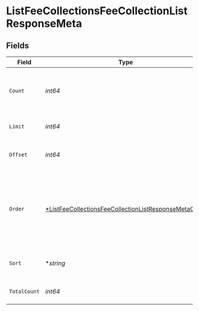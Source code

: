 # ListFeeCollectionsFeeCollectionListResponseMeta


## Fields

| Field                                                                                                                                    | Type                                                                                                                                     | Required                                                                                                                                 | Description                                                                                                                              |
| ---------------------------------------------------------------------------------------------------------------------------------------- | ---------------------------------------------------------------------------------------------------------------------------------------- | ---------------------------------------------------------------------------------------------------------------------------------------- | ---------------------------------------------------------------------------------------------------------------------------------------- |
| `Count`                                                                                                                                  | *int64*                                                                                                                                  | :heavy_check_mark:                                                                                                                       | Count of the resources returned in the response.                                                                                         |
| `Limit`                                                                                                                                  | *int64*                                                                                                                                  | :heavy_check_mark:                                                                                                                       | Total limit of the response.                                                                                                             |
| `Offset`                                                                                                                                 | *int64*                                                                                                                                  | :heavy_check_mark:                                                                                                                       | Amount of resource to offset in the response.                                                                                            |
| `Order`                                                                                                                                  | [*ListFeeCollectionsFeeCollectionListResponseMetaOrder](../../models/operations/listfeecollectionsfeecollectionlistresponsemetaorder.md) | :heavy_minus_sign:                                                                                                                       | The ordering of the response.<br/>* ASC - Ascending order<br/>* DESC - Descending order                                                  |
| `Sort`                                                                                                                                   | **string*                                                                                                                                | :heavy_minus_sign:                                                                                                                       | The field that the list is sorted by.                                                                                                    |
| `TotalCount`                                                                                                                             | *int64*                                                                                                                                  | :heavy_check_mark:                                                                                                                       | Total count of all the resources.                                                                                                        |